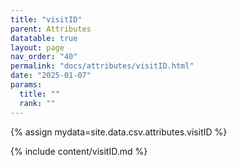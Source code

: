 ```yaml
---
title: "visitID"
parent: Attributes
datatable: true
layout: page
nav_order: "40"
permalink: "docs/attributes/visitID.html"
date: "2025-01-07"
params:
  title: ""
  rank: ""
---
```

{% assign mydata=site.data.csv.attributes.visitID %} 

{% include content/visitID.md %}
